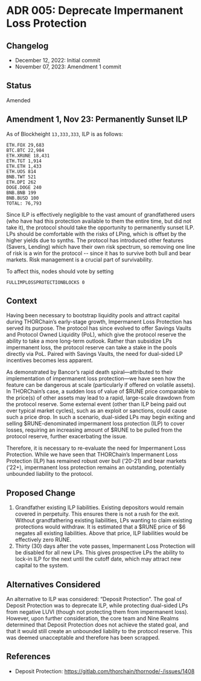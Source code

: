 # ADR 005: Deprecate Impermanent Loss Protection

## Changelog

- December 12, 2022: Initial commit
- November 07, 2023: Amendment 1 commit

## Status

Amended

## Amendment 1, Nov 23: Permanently Sunset ILP

As of Blockheight `13,333,333`, ILP is as follows:

```text
ETH.FOX 29,683
BTC.BTC 22,984
ETH.XRUNE 18,431
ETH.TGT 1,914
ETH.ETH 1,433
ETH.UOS 814
BNB.TWT 521
ETH.DPI 262
DOGE.DOGE 240
BNB.BNB 199
BNB.BUSD 100
TOTAL: 76,793
```

Since ILP is effectively negligible to the vast amount of grandfathered users (who have had this protection available to them the entire time, but did not take it), the protocol should take the opportunity to permanently sunset ILP. LPs should be comfortable with the risks of LPing, which is offset by the higher yields due to synths. The protocol has introduced other features (Savers, Lending) which have their own risk spectrum, so removing one line of risk is a win for the protocol -- since it has to survive both bull and bear markets. Risk management is a crucial part of survivability.

To affect this, nodes should vote by setting

```text
FULLIMPLOSSPROTECTIONBLOCKS 0
```

## Context

Having been necessary to bootstrap liquidity pools and attract capital during THORChain’s early-stage growth, Impermanent Loss Protection has served its purpose. The protocol has since evolved to offer Savings Vaults and Protocol Owned Liquidity (PoL), which give the protocol reserve the ability to take a more long-term outlook. Rather than subsidize LPs impermanent loss, the protocol reserve can take a stake in the pools directly via PoL. Paired with Savings Vaults, the need for dual-sided LP incentives becomes less apparent.

As demonstrated by Bancor’s rapid death spiral—attributed to their implementation of impermanent loss protection—we have seen how the feature can be dangerous at scale (particularly if offered on volatile assets). In THORChain’s case, a sudden loss of value of $RUNE price comparable to the price(s) of other assets may lead to a rapid, large-scale drawdown from the protocol reserve. Some external event (other than ILP being paid out over typical market cycles), such as an exploit or sanctions, could cause such a price drop. In such a scenario, dual-sided LPs may begin exiting and selling $RUNE-denominated impermanent loss protection (ILP) to cover losses, requiring an increasing amount of $RUNE to be pulled from the protocol reserve, further exacerbating the issue.

Therefore, it is necessary to re-evaluate the need for Impermanent Loss Protection.
While we have seen that THORChain’s Impermanent Loss Protection (ILP) has remained robust over bull (‘20-21) and bear markets (‘22+), impermanent loss protection remains an outstanding, potentially unbounded liability to the protocol.

## Proposed Change

1. Grandfather existing ILP liabilities. Existing depositors would remain covered in perpetuity. This ensures there is not a rush for the exit. Without grandfathering existing liabilities, LPs wanting to claim existing protections would withdraw. It is estimated that a $RUNE price of $6 negates all existing liabilities. Above that price, ILP liabilities would be effectively zero RUNE.
2. Thirty (30) days after the vote passes, Impermanent Loss Protection will be disabled for all new LPs. This gives prospective LPs the ability to lock-in ILP for the next until the cutoff date, which may attract new capital to the system.

## Alternatives Considered

An alternative to ILP was considered: “Deposit Protection”. The goal of Deposit Protection was to deprecate ILP, while protecting dual-sided LPs from negative LUVI (though not protecting them from impermanent loss). However, upon further consideration, the core team and Nine Realms determined that Deposit Protection does not achieve the stated goal, and that it would still create an unbounded liability to the protocol reserve. This was deemed unacceptable and therefore has been scrapped.

## References

- Deposit Protection: https://gitlab.com/thorchain/thornode/-/issues/1408
